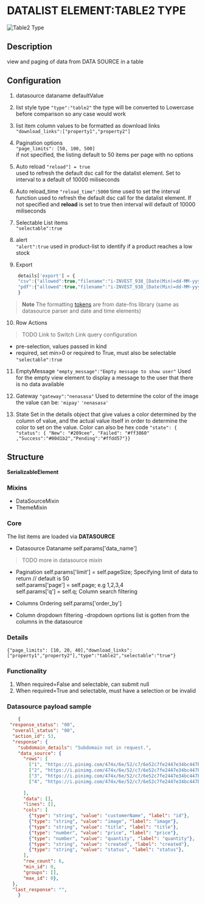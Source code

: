 # DATALIST ELEMENT:TABLE2 TYPE

![Table2 Type](https://i.postimg.cc/brNcRFC1/dsv2-0new-datalist-element.png)

## Description

view and paging of data from DATA SOURCE in a table

## Configuration

1. datasource dataname defaultValue

2. list style type
`"type":"table2"`
the type will be converted to Lowercase before comparison so any case would work

3. list item column values to be formatted as download links  
`"download_links":["property1","property2"]`

4. Pagination options  
`"page_limits": [50, 100, 500]`  
if not specified, the listing default to 50 items per page with no options

5. Auto reload
`"reload"] = true`  
used to refresh the default dsc call for the datalist element. Set to interval to a default of 10000 miliseconds

6. Auto reload_time
`"reload_time":5000`
time used to set the interval function used to refresh the default dsc call for the datalist element. If not specified and **reload** is set to true then interval will default of 10000 miliseconds 

7. Selectable List items  
`"selectable":true`

8. alert  
`"alert":true`
used in product-list to identify if a product reaches a low stock


9. Export
```js
    details['export'] = {
    "csv":{"allowed":true,"filename":"i-INVEST_938_[Date(Min)=dd-MM-yyyy]_To_[Date(Max)=dd-MM-yyyy].csv"},
    "pdf":{"allowed":true,"filename":"i-INVEST_938_[Date(Min)=dd-MM-yyyy]_To_[Date(Max)=dd-MM-yyyy].pdf"}
    }
```
> **Note** The formatting [tokens](https://github.com/date-fns/date-fns/blob/master/docs/unicodeTokens.md) are from date-fns library (same as datasource parser and date and time elements)

10. Row Actions
> TODO Link to Switch Link query configuration

- pre-selection, values passed in kind
- required, set min>0 or required to True, must also be selectable `"selectable":true` 


11. EmptyMessage
`"empty_message":"Empty message to show user"` 
Used for the empty view element to display a message to the user that there is no data available

12. Gateway
`"gateway":"nenasasa"` 
Used to determine the color of the image the value can be:
`'mipay'`
`'nenasasa'`
 13. State
 Set in the details object that give values a color determined by the column of value, and the actual value itself in order to determine the color to set on the value. Color can also be hex code
 `"state": { "status": { "New": "#209cee", "Failed": "#ff3860" ,"Success":"#00d1b2","Pending":"#ffdd57"}}`


## Structure
**SerializableElement**

### Mixins 
- DataSourceMixin
- ThemeMixin

### Core
The list items are loaded via **DATASOURCE**

- Datasource Dataname
self.params['data_name'] 
> TODO more in datasource mixin

- Pagination 
self.params['limit'] = self.pageSize; Specifying limit of data to return // default is 50  
self.params['page'] = self.page;  e.g 1,2,3,4  
self.params['q'] = self.q;  Column search filtering  

- Columns Ordering
self.params['order_by']

- Column dropdown filtering
-dropdown oprtions list is gotten from the columns in the datasource


### Details
`{"page_limits": [10, 20, 40],"download_links":["property1","property2"],"type":"table2","selectable":"true"}`

### Functionality
1.	When required=False and selectable, can submit null
2.	When required=True and selectable, must have a selection or be invalid

### Datasource payload sample

```json
    {
 "response_status": "00",
  "overall_status": "00",
  "action_id": 53,
  "response": {
    "subdomain_details": "Subdomain not in request.",
    "data_source": {
      "rows": [
        ["1", "https://i.pinimg.com/474x/6e/52/c7/6e52c7fe2447e34bc447b027cc20ea7d.jpg","Ecommerce" ,"1200","25","May 21,2022","New"],
        ["2", "https://i.pinimg.com/474x/6e/52/c7/6e52c7fe2447e34bc447b027cc20ea7d.jpg","Ecommerce2","1200","25","May 21,2022","Failed"],
        ["3", "https://i.pinimg.com/474x/6e/52/c7/6e52c7fe2447e34bc447b027cc20ea7d.jpg","Ecommerce3","1200","25","May 21,2022","Success"],
        ["4", "https://i.pinimg.com/474x/6e/52/c7/6e52c7fe2447e34bc447b027cc20ea7d.jpg","Ecommerce4","1200","25","May 21,2022","Pending"],
      
      ],
      "data": [],
      "lines": [],
      "cols": [
        {"type": "string", "value": "customerName", "label": "id"},
        {"type": "string", "value": "image", "label": "image"},
        {"type": "string", "value": "title", "label": "title"},
        {"type": "number", "value": "price", "label": "price"},
        {"type": "number", "value": "quantity", "label": "quantity"},
        {"type": "string", "value": "created", "label": "created"},
        {"type": "string", "value": "status", "label": "status"},
      ],
      "row_count": 6,
      "min_id": 0,
      "groups": [],
      "max_id": 0},
  },
  "last_response": "",
    }
```
